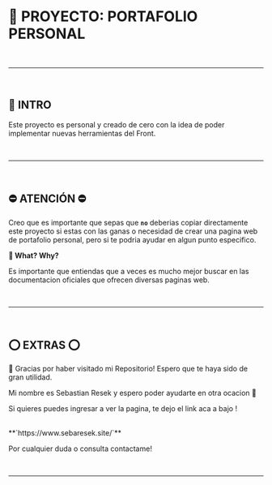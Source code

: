 ﻿# 👀 PROYECTO: PORTAFOLIO PERSONAL

<br />

---

<br />

## **📌 INTRO**

Este proyecto es personal y creado de cero con la idea de poder implementar nuevas herramientas del Front.

<br />

---

<br />

## **⛔️ ATENCIÓN ⛔️**

Creo que es importante que sepas que **`no`** deberias copiar directamente este proyecto si estas con las ganas o necesidad de crear una pagina web de portafolio personal, pero si te podria ayudar en algun punto especifico.

**👀 What? Why?**

Es importante que entiendas que a veces es mucho mejor buscar en las documentacion oficiales que ofrecen diversas paginas web.

<br />

---

<br />

## **⭕ EXTRAS ⭕**

🔹 Gracias por haber visitado mi Repositorio! Espero que te haya sido de gran utilidad.

Mi nombre es Sebastian Resek y espero poder ayudarte en otra ocacion 👋 

Si quieres puedes ingresar a ver la pagina, te dejo el link aca a bajo !

<br />
**`https://www.sebaresek.site/`**


Por cualquier duda o consulta contactame! 

<br />

---

